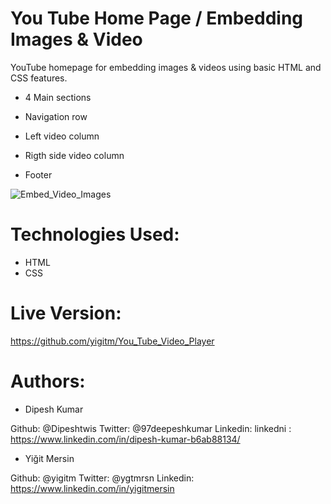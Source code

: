 # You Tube Home Page / Embedding Images & Video

YouTube homepage for embedding images & videos using basic HTML and CSS features.

- 4 Main sections

- Navigation row
- Left video column
- Rigth side video column
- Footer

![Embed_Video_Images](https://user-images.githubusercontent.com/22434660/80799773-5c34be00-8bc5-11ea-83f9-4e760a5f32d8.png)

# Technologies Used:

- HTML
- CSS

# Live Version:

https://github.com/yigitm/You_Tube_Video_Player

# Authors:

- Dipesh Kumar

Github: @Dipeshtwis
Twitter: @97deepeshkumar
Linkedin: linkedni : https://www.linkedin.com/in/dipesh-kumar-b6ab88134/

- Yiğit Mersin

Github: @yigitm
Twitter: @ygtmrsn
Linkedin: https://www.linkedin.com/in/yigitmersin
